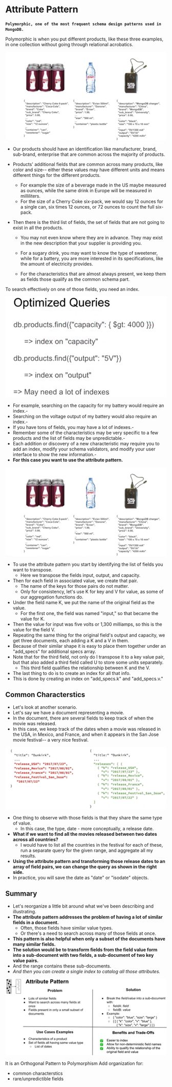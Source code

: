 # Attribute Pattern

**`Polymorphic, one of the most frequent schema design patterns used in MongoDB.`**

Polymorphic is when you put different products, like these three examples, in one collection without going through relational acrobatics.

![image](./images/attribute-pattern-1.png)

- Our products should have an identification like manufacturer, brand, sub-brand, enterprise that are common across the majority of products.
- Products' additional fields that are common across many products, like color and size-- either these values may have different units and means different things for the different products.
  - For example the size of a beverage made in the US maybe measured as ounces, while the same drink in Europe will be measured in milliliters.
  - For the size of a Cherry Coke six-pack, we would say 12 ounces for a single can, six times 12 ounces, or 72 ounces to count the full six-pack.
- Then there is the third list of fields, the set of fields that are not going to exist in all the products.

  - You may not even know where they are in advance. They may exist in the new description that your supplier is providing you.

  - For a sugary drink, you may want to know the type of sweetener, while for a battery, you are more interested in its specifications, like the amount of electricity provides.
  - For the characteristics that are almost always present, we keep them as fields those qualify as the common schema part.

To search effectively on one of those fields, you need an index.

![image](./images/attirbute-pattern-optimized-query.png)

- For example, searching on the capacity for my battery would require an index.-
- Searching on the voltage output of my battery would also require an index.-
- If you have tons of fields, you may have a lot of indexes.-
- Remember some of the characteristics may be very specific to a few products and the list of fields may be unpredictable.-
- Each addition or discovery of a new characteristic may require you to add an index, modify your schema validators, and modify your user interface to show the new information.-
- **For this case you want to use the attribute pattern.**

![image](./images/attribute-pattern-1.png)

- To use the attribute pattern you start by identifying the list of fields you want to transpose.
  - Here we transpose the fields input, output, and capacity.
- Then for each field in associated value, we create that pair.
  - The name of the keys for those pairs do not matter.
  - Only for consistency, let's use K for key and V for value, as some of our aggregation functions do.
- Under the field name K, we put the name of the original field as the value.
  - For the first one, the field was named "input," so that became the value for K.
- Then the value for input was five volts or 1,300 milliamps, so this is the value for the field V.
- Repeating the same thing for the original field's output and capacity, we get three documents, each adding a K and a V in them.
- Because of their similar shape it is easy to place them together under an "add_specs" for additional specs array.
- Note that for the third field, not only do I transpose it to a key value pair, but that also added a third field called U to store some units separately.
  - This third field qualifies the relationship between K and the V.
- The last thing to do is to create an index for all that info.
- This is done by creating an index on "add_specs.k" and "add_specs.v."

## Common Characterstics

- Let's look at another scenario.
- Let's say we have a document representing a movie.
- In the document, there are several fields to keep track of when the movie was released.
- In this case, we keep track of the dates when a movie was released in the USA, in Mexico, and France, and when it appears in the San Jose movie festival-- a very nice festival.

![image](./images/attribute-pattern-common-characterstics.png)

- One thing to observe with those fields is that they share the same type of value.
  - In this case, the type, date - more conceptually, a release date.
- **What if we want to find all the movies released between two dates across all countries?**
  - I would have to list all the countries in the festival for each of these, run a separate query for the given range, and aggregate all my results.
- **Using the attribute pattern and transforming those release dates to an array of field pairs, we can change the query as shown in the right side.**
- In practice, you will save the date as "date" or "isodate" objects.

## Summary

- Let's reorganize a little bit around what we've been describing and illustrating.
- **The attribute pattern addresses the problem of having a lot of similar fields in a document.**
  - Often, those fields have similar value types.
  - Or there's a need to search across many of those fields at once.
- **This pattern is also helpful when only a subset of the documents have many similar fields.**
- **The solution would be to transform fields from the field value form into a sub-document with two fields, a sub-document of two key value pairs.**
- And the range contains these sub-documents.
- _And then you can create a single index to catalog all those attributes._

![image](./images/Attribite-Pattern-Summary.png)

It is an Orthogonal Pattern to Polymorphism
Add organization for:

- common characterstics
- rare/unpredictible fields
